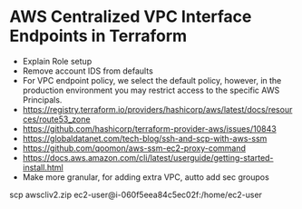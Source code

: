# AWS Centralized VPC Interface Endpoints in Terraform

* Explain Role setup
* Remove account IDS from defaults
* For VPC endpoint policy, we select the default policy, however, in the production environment you may restrict access to the specific AWS Principals.
* https://registry.terraform.io/providers/hashicorp/aws/latest/docs/resources/route53_zone
* https://github.com/hashicorp/terraform-provider-aws/issues/10843
* https://globaldatanet.com/tech-blog/ssh-and-scp-with-aws-ssm
* https://github.com/qoomon/aws-ssm-ec2-proxy-command
* https://docs.aws.amazon.com/cli/latest/userguide/getting-started-install.html
* Make more granular, for adding extra VPC, autto add sec groupos

scp awscliv2.zip ec2-user@i-060f5eea84c5ec02f:/home/ec2-user